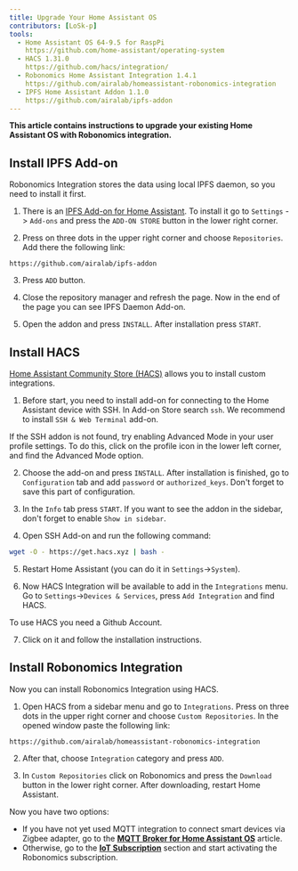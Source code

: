 ```yaml
---
title: Upgrade Your Home Assistant OS
contributors: [LoSk-p]
tools:   
  - Home Assistant OS 64-9.5 for RaspPi 
    https://github.com/home-assistant/operating-system
  - HACS 1.31.0
    https://github.com/hacs/integration/
  - Robonomics Home Assistant Integration 1.4.1
    https://github.com/airalab/homeassistant-robonomics-integration
  - IPFS Home Assistant Addon 1.1.0
    https://github.com/airalab/ipfs-addon
---
```


**This article contains instructions to upgrade your existing Home Assistant OS with Robonomics integration.**

<robo-wiki-picture src="home-assistant/homeassistant_os.png" />

## Install IPFS Add-on


Robonomics Integration stores the data using local IPFS daemon, so you need to install it first. 

<robo-wiki-video autoplay loop controls :videos="[{src: 'https://crustipfs.info/ipfs/QmdAmUHW9bpTU6sUwBYu4ai4DVJ6nZ5xerjM9exvooGKGq', type:'mp4'}]" />

1. There is an [IPFS Add-on for Home Assistant](https://github.com/airalab/ipfs-addon). To install it go to `Settings` -> `Add-ons` and press the `ADD-ON STORE` button in the lower right corner.

2. Press on three dots in the upper right corner and choose `Repositories`. Add there the following link:

<code-helper copy>

```
https://github.com/airalab/ipfs-addon
```

</code-helper>

3. Press `ADD` button.

4. Close the repository manager and refresh the page. Now in the end of the page you can see IPFS Daemon Add-on.

5. Open the addon and press `INSTALL`. After installation press `START`.

## Install HACS

[Home Assistant Community Store (HACS)](https://hacs.xyz/) allows you to install custom integrations.

<robo-wiki-video autoplay loop controls :videos="[{src: 'https://crustipfs.info/ipfs/QmYJFpxrww9PRvcAUhdgKufeDbyUFoBZTREZHPgV452kzs', type:'mp4'}]" />

1. Before start, you need to install add-on for connecting to the Home Assistant device with SSH. In Add-on Store search `ssh`. We recommend to install `SSH & Web Terminal` add-on.

<robo-wiki-note type="warning" title="Warning">

  If the SSH addon is not found, try enabling Advanced Mode in your user profile settings. To do this, click on the profile icon in the lower left corner, and find the Advanced Mode option.

</robo-wiki-note>

2. Choose the add-on and press `INSTALL`. After installation is finished, go to `Configuration` tab and add `password` or `authorized_keys`. Don't forget to save this part of configuration.

3. In the `Info` tab press `START`. If you want to see the addon in the sidebar, don't forget to enable `Show in sidebar`.

<robo-wiki-video autoplay loop controls :videos="[{src: 'https://crustipfs.info/ipfs/QmcijfJ45fmW9omB67xWyPKvHhZuwLMTTQ7DBqnyxHUXR1', type:'mp4'}]" />

4. Open SSH Add-on and run the following command:

<code-helper copy additionalLine="Home Assistant Command Line">

```bash
wget -O - https://get.hacs.xyz | bash -
```

</code-helper>

5. Restart Home Assistant (you can do it in `Settings`->`System`). 

6. Now HACS Integration will be available to add in the `Integrations` menu. Go to `Settings`->`Devices & Services`, press `Add Integration` and find HACS.

<robo-wiki-note type="warning" title="Warning">

  To use HACS you need a Github Account.

</robo-wiki-note>

7. Click on it and follow the installation instructions. 

## Install Robonomics Integration

Now you can install Robonomics Integration using HACS.

<robo-wiki-video autoplay loop controls :videos="[{src: 'https://crustipfs.info/ipfs/Qmb19UEQwwHfNroCaH8NMFhPV2dc52vSC8i4ATJsqVYiZf', type:'mp4'}]" />

1. Open HACS from a sidebar menu and go to `Integrations`. Press on three dots in the upper right corner and choose `Custom Repositories`. In the opened window paste the following link:

<code-helper copy>

```
https://github.com/airalab/homeassistant-robonomics-integration
```

</code-helper>

2. After that, choose `Integration` category and press `ADD`. 

3. In `Custom Repositories` click on Robonomics and press the `Download` button in the lower right corner. After downloading, restart Home Assistant.

Now you have two options:

- If you have not yet used MQTT integration to connect smart devices via Zigbee adapter, go to the [**MQTT Broker for Home Assistant OS**](/docs/mqtt-hassos) article.
- Otherwise, go to the [**IoT Subscription**](/docs/sub-activate) section and start activating the Robonomics subscription.
